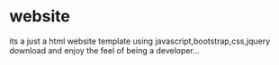 # website
its a just a html website template using javascript,bootstrap,css,jquery
download and enjoy the feel of being a developer...
